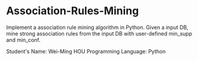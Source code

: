 # Association-Rules-Mining
Implement a association rule mining algorithm in Python.
Given a input DB, mine strong association rules from the input DB with user-defined min_supp and min_conf.

Student's Name: Wei-Ming HOU
Programming Language: Python
